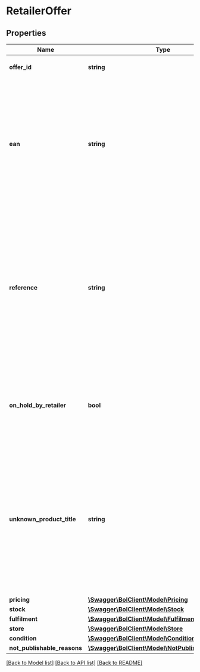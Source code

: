 # RetailerOffer

## Properties
Name | Type | Description | Notes
------------ | ------------- | ------------- | -------------
**offer_id** | **string** | Unique identifier for an offer. | [optional] 
**ean** | **string** | The EAN number associated with this product. Note: in case an ISBN is provided, the ISBN will be replaced with the actual EAN belonging to this ISBN. | [optional] 
**reference** | **string** | A user-defined reference that helps you identify this particular offer when receiving data from us. This element can optionally be left empty and has a maximum amount of 20 characters. | [optional] 
**on_hold_by_retailer** | **bool** | Indicates whether or not you want to put this offer for sale on the bol.com website. Defaults to false. | [optional] 
**unknown_product_title** | **string** | In case the item is not known to bol.com you can use this field to identify this particular product. Note: in case the product is known to bol.com, the unknown product title will not be stored. | [optional] 
**pricing** | [**\Swagger\BolClient\Model\Pricing**](Pricing.md) |  | 
**stock** | [**\Swagger\BolClient\Model\Stock**](Stock.md) |  | 
**fulfilment** | [**\Swagger\BolClient\Model\Fulfilment**](Fulfilment.md) |  | 
**store** | [**\Swagger\BolClient\Model\Store**](Store.md) |  | 
**condition** | [**\Swagger\BolClient\Model\Condition**](Condition.md) |  | 
**not_publishable_reasons** | [**\Swagger\BolClient\Model\NotPublishableReason[]**](NotPublishableReason.md) |  | 

[[Back to Model list]](../README.md#documentation-for-models) [[Back to API list]](../README.md#documentation-for-api-endpoints) [[Back to README]](../README.md)



